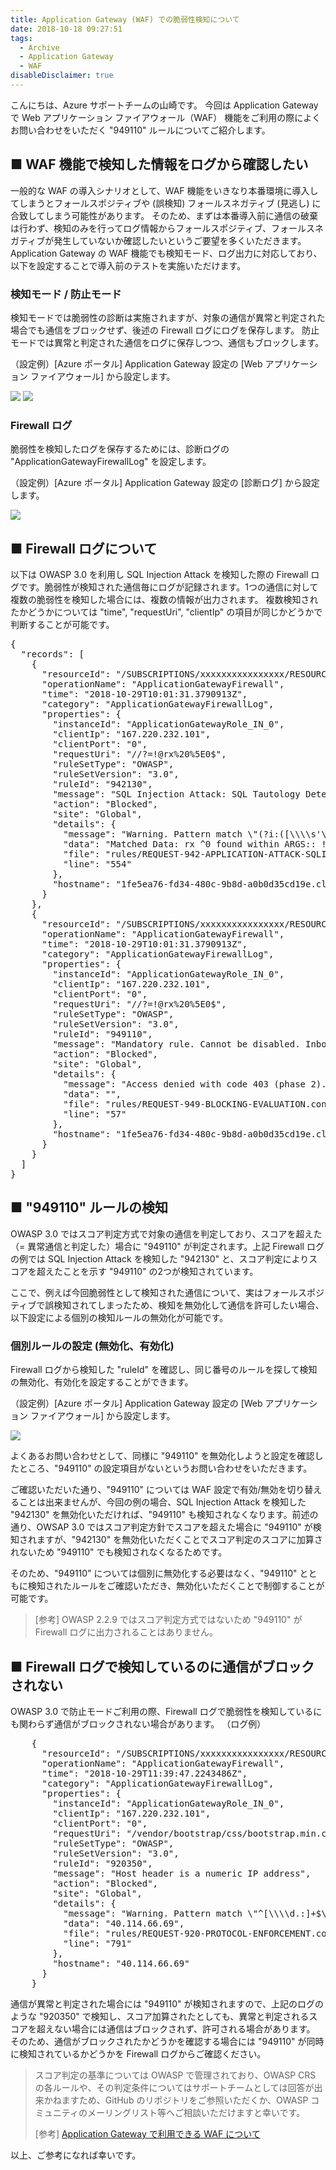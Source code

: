 ```yaml
---
title: Application Gateway (WAF) での脆弱性検知について
date: 2018-10-18 09:27:51
tags:
  - Archive
  - Application Gateway
  - WAF
disableDisclaimer: true
---
```


こんにちは、Azure サポートチームの山崎です。
今回は Application Gateway で Web アプリケーション ファイアウォール（WAF） 機能をご利用の際によくお問い合わせをいただく "949110" ルールについてご紹介します。

## ■ WAF 機能で検知した情報をログから確認したい
一般的な WAF の導入シナリオとして、WAF 機能をいきなり本番環境に導入してしまうとフォールスポジティブや (誤検知) フォールスネガティブ (見逃し) に合致してしまう可能性があります。
そのため、まずは本番導入前に通信の破棄は行わず、検知のみを行ってログ情報からフォールスポジティブ、フォールスネガティブが発生していないか確認したいというご要望を多くいただきます。
Application Gateway の WAF 機能でも検知モード、ログ出力に対応しており、以下を設定することで導入前のテストを実施いただけます。

 
### 検知モード / 防止モード
検知モードでは脆弱性の診断は実施されますが、対象の通信が異常と判定された場合でも通信をブロックせず、後述の Firewall ログにログを保存します。
防止モードでは異常と判定された通信をログに保存しつつ、通信もブロックします。

（設定例）[Azure ポータル] Application Gateway 設定の [Web アプリケーション ファイアウォール] から設定します。

![](./application-gateway-waf-vulnerability-detection/waf_tayamasa_mode.png)
![](./application-gateway-waf-vulnerability-detection/waf_tayamasa_403_error.png)

### Firewall ログ
脆弱性を検知したログを保存するためには、診断ログの "ApplicationGatewayFirewallLog" を設定します。

（設定例）[Azure ポータル] Application Gateway 設定の \[診断ログ\] から設定します。

![](./application-gateway-waf-vulnerability-detection/waf_tayamasa_firewalllog.png)

## ■ Firewall ログについて
以下は OWASP 3.0 を利用し SQL Injection Attack を検知した際の Firewall ログです。脆弱性が検知された通信毎にログが記録されます。1つの通信に対して複数の脆弱性を検知した場合には、複数の情報が出力されます。
複数検知されたかどうかについては "time", "requestUri", "clientIp" の項目が同じかどうかで判断することが可能です。

<pre>
{
  "records": [
    {
      "resourceId": "/SUBSCRIPTIONS/xxxxxxxxxxxxxxxx/RESOURCEGROUPS/APPGW_TEST01/PROVIDERS/MICROSOFT.NETWORK/APPLICATIONGATEWAYS/APPGW02_WAF",
      "operationName": "ApplicationGatewayFirewall",
      "time": "2018-10-29T10:01:31.3790913Z",
      "category": "ApplicationGatewayFirewallLog",
      "properties": {
        "instanceId": "ApplicationGatewayRole_IN_0",
        "clientIp": "167.220.232.101",
        "clientPort": "0",
        "requestUri": "//?=!@rx%20%5E0$",
        "ruleSetType": "OWASP",
        "ruleSetVersion": "3.0",
        "ruleId": "942130",
        "message": "SQL Injection Attack: SQL Tautology Detected.",
        "action": "Blocked",
        "site": "Global",
        "details": {
          "message": "Warning. Pattern match \"(?i:([\\\\s'\\\"`\\\\(\\\\)]*?)([\\\\d\\\\w]++)([\\\\s'\\\"`\\\\(\\\\)]*?)(?:(?:=|<=>|r?like|sounds\\\\s+like|regexp)([\\\\s'\\\"`\\\\(\\\\)]*?)\\\\2|(?:!=|<=|>=|<>|<|>|\\\\^|is\\\\s+not|not\\\\s+like|not\\\\s+regexp)([\\\\s'\\\"`\\\\(\\\\)]*?)(?!\\\\2)([\\\\d\\\\w]+)))\" at ARGS:.",
          "data": "Matched Data: rx ^0 found within ARGS:: !@rx ^0$",
          "file": "rules/REQUEST-942-APPLICATION-ATTACK-SQLI.conf",
          "line": "554"
        },
        "hostname": "1fe5ea76-fd34-480c-9b8d-a0b0d35cd19e.cloudapp.net"
      }
    },
    {
      "resourceId": "/SUBSCRIPTIONS/xxxxxxxxxxxxxxxx/RESOURCEGROUPS/APPGW_TEST01/PROVIDERS/MICROSOFT.NETWORK/APPLICATIONGATEWAYS/APPGW02_WAF",
      "operationName": "ApplicationGatewayFirewall",
      "time": "2018-10-29T10:01:31.3790913Z",
      "category": "ApplicationGatewayFirewallLog",
      "properties": {
        "instanceId": "ApplicationGatewayRole_IN_0",
        "clientIp": "167.220.232.101",
        "clientPort": "0",
        "requestUri": "//?=!@rx%20%5E0$",
        "ruleSetType": "OWASP",
        "ruleSetVersion": "3.0",
        "ruleId": "949110",
        "message": "Mandatory rule. Cannot be disabled. Inbound Anomaly Score Exceeded (Total Score: 5)",
        "action": "Blocked",
        "site": "Global",
        "details": {
          "message": "Access denied with code 403 (phase 2). Operator GE matched 5 at TX:anomaly_score.",
          "data": "",
          "file": "rules/REQUEST-949-BLOCKING-EVALUATION.conf",
          "line": "57"
        },
        "hostname": "1fe5ea76-fd34-480c-9b8d-a0b0d35cd19e.cloudapp.net"
      }
    }
  ]
}
</pre>

## ■ "949110" ルールの検知
OWASP 3.0 ではスコア判定方式で対象の通信を判定しており、スコアを超えた（= 異常通信と判定した）場合に "949110" が判定されます。上記 Firewall ログの例では SQL Injection Attack を検知した "942130" と、スコア判定によりスコアを超えたことを示す "949110" の2つが検知されています。

ここで、例えば今回脆弱性として検知された通信について、実はフォールスポジティブで誤検知されてしまったため、検知を無効化して通信を許可したい場合、以下設定による個別の検知ルールの無効化が可能です。

 
### 個別ルールの設定 (無効化、有効化)
Firewall ログから検知した "ruleId" を確認し、同じ番号のルールを探して検知の無効化、有効化を設定することができます。

（設定例）[Azure ポータル] Application Gateway 設定の [Web アプリケーション ファイアウォール] から設定します。

![](./application-gateway-waf-vulnerability-detection/waf_tayamasa_rulesetes.png)

よくあるお問い合わせとして、同様に "949110" を無効化しようと設定を確認したところ、"949110" の設定項目がないというお問い合わせをいただきます。

ご確認いただいた通り、"949110" については WAF 設定で有効/無効を切り替えることは出来ませんが、今回の例の場合、SQL Injection Attack を検知した "942130" を無効化いただければ、"949110" も検知されなくなります。前述の通り、OWSAP 3.0 ではスコア判定方針でスコアを超えた場合に "949110" が検知されますが、"942130" を無効化いただくことでスコア判定のスコアに加算されないため "949110" でも検知されなくなるためです。

そのため、"949110" については個別に無効化する必要はなく、"949110" とともに検知されたルールをご確認いただき、無効化いただくことで制御することが可能です。

> \[参考\] OWASP 2.2.9 ではスコア判定方式ではないため "949110" が Firewall ログに出力されることはありません。


## ■ Firewall ログで検知しているのに通信がブロックされない
OWASP 3.0 で防止モードご利用の際、Firewall ログで脆弱性を検知しているにも関わらず通信がブロックされない場合があります。
（ログ例）
<pre>
    {
      "resourceId": "/SUBSCRIPTIONS/xxxxxxxxxxxxxxxx/RESOURCEGROUPS/APPGW_TEST01/PROVIDERS/MICROSOFT.NETWORK/APPLICATIONGATEWAYS/APPGW02_WAF",
      "operationName": "ApplicationGatewayFirewall",
      "time": "2018-10-29T11:39:47.2243486Z",
      "category": "ApplicationGatewayFirewallLog",
      "properties": {
        "instanceId": "ApplicationGatewayRole_IN_0",
        "clientIp": "167.220.232.101",
        "clientPort": "0",
        "requestUri": "/vendor/bootstrap/css/bootstrap.min.css.map",
        "ruleSetType": "OWASP",
        "ruleSetVersion": "3.0",
        "ruleId": "920350",
        "message": "Host header is a numeric IP address",
        "action": "Blocked",
        "site": "Global",
        "details": {
          "message": "Warning. Pattern match \"^[\\\\d.:]+$\" at REQUEST_HEADERS:Host.",
          "data": "40.114.66.69",
          "file": "rules/REQUEST-920-PROTOCOL-ENFORCEMENT.conf",
          "line": "791"
        },
        "hostname": "40.114.66.69"
      }
    }
</pre>

通信が異常と判定された場合には "949110" が検知されますので、上記のログのような "920350" で検知し、スコア加算されたとしても、異常と判定されるスコアを超えない場合には通信はブロックされず、許可される場合があります。
そのため、通信がブロックされたかどうかを確認する場合には "949110" が同時に検知されているかどうかを Firewall ログからご確認ください。

> スコア判定の基準については OWASP で管理されており、OWASP CRS の各ルールや、その判定条件についてはサポートチームとしては回答が出来かねますため、GitHub のリポジトリをご参照いただくか、OWASP コミュニティのメーリングリスト等へご相談いただけますと幸いです。
>
> \[参考\] [Application Gateway で利用できる WAF について ](https://jpaztech.github.io/blog/archive/applicationgaetway-waf-01/)

以上、ご参考になれば幸いです。